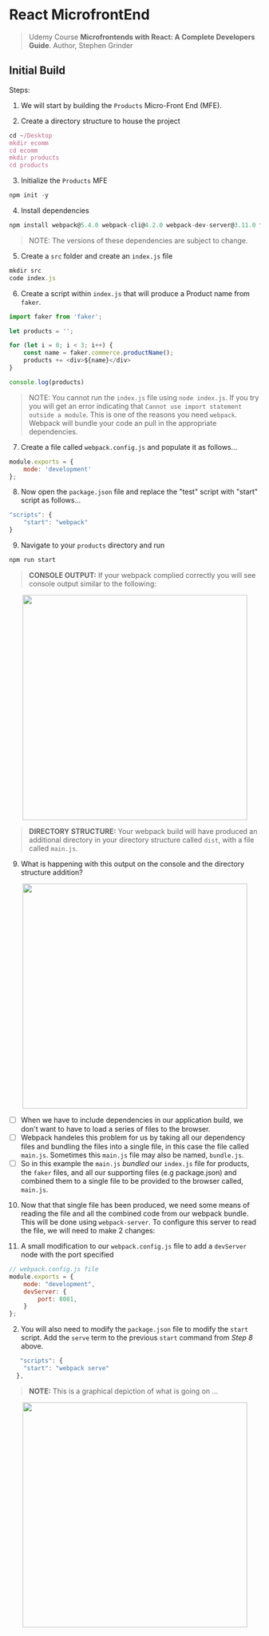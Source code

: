 # React MicrofrontEnd 
> Udemy Course __Microfrontends with React: A Complete Developers Guide__. Author, Stephen Grinder

## Initial Build 

Steps: 
1. We will start by building the `Products` Micro-Front End (MFE). 

2. Create a directory structure to house the project
```javascript
cd ~/Desktop
mkdir ecomm
cd ecomm
mkdir products 
cd products
```

3. Initialize the `Products` MFE

```javascript 
npm init -y 
```

4. Install dependencies
```javascript
npm install webpack@5.4.0 webpack-cli@4.2.0 webpack-dev-server@3.11.0 faker@5.1.0 html-webpack-plugin@4.5.0 --save
```

> NOTE: The versions of these dependencies are subject to change.


5. Create a `src` folder and create an `index.js` file

```javascript
mkdir src
code index.js
```

6. Create a script within `index.js` that will produce a Product name from `faker`. 

```javascript
import faker from 'faker';

let products = '';

for (let i = 0; i < 3; i++) {
    const name = faker.commerce.productName();
    products += <div>${name}</div>
}

console.log(products)
```

> NOTE: You cannot run the `index.js` file using `node index.js`. If you try you will get an error indicating that `Cannot use import statement outside a module`. This is one of the reasons you need `webpack`. Webpack will bundle your code an pull in the appropriate dependencies. 

7. Create a file called `webpack.config.js` and populate it as follows...

```javascript
module.exports = {
    mode: 'development'
};
```

8. Now open the `package.json` file and replace the "test" script with "start" script as follows...

```javascript
"scripts": {
    "start": "webpack"
}  
```

9. Navigate to your `products` directory and run 

```javascript
npm run start
```

>__CONSOLE OUTPUT:__ If your webpack complied correctly you will see console output similar to the following: 
<p align="center">
    <img src="https://user-images.githubusercontent.com/8760590/123555680-7247fb00-d744-11eb-9bc1-c60448068ff3.png" width="450">
</p>

>__DIRECTORY STRUCTURE:__ Your webpack build will have produced an additional directory in your directory structure called `dist`, with a file called `main.js`.

9. What is happening with this output on the console and the directory structure addition? 

<p align="center">
    <img src="https://user-images.githubusercontent.com/8760590/123555787-1e89e180-d745-11eb-835d-9480fd1fc2c1.png" width="450">
</p>

- [ ] When we have to include dependencies in our application build, we don't want to have to load a series of files to the browser. 
- [ ] Webpack handeles this problem for us by taking all our dependency files and bundling the files into a single file, in this case the file called `main.js`. Sometimes this `main.js` file may also be named, `bundle.js`. 
- [ ] So in this example the `main.js` _bundled_ our `index.js` file for products, the `faker` files, and all our supporting files (e.g package.json) and combined them to a single file to be provided to the browser called, `main.js`.

10. Now that that single file has been produced, we need some means of reading the file and all the combined code from our webpack bundle. This will be done using `webpack-server`. To configure this server to read the file, we will need to make 2 changes: 

1. A small modification to our `webpack.config.js` file to add a `devServer` node with the port specified

```javascript
// webpack.config.js file
module.exports = {
    mode: "development",
    devServer: {
        port: 8081,
    }
};
```

2. You will also need to modify the `package.json` file to modify the `start` script. Add the `serve` term to the previous `start` command from _Step 8_ above.

```javascript
   "scripts": {
    "start": "webpack serve"
  },
```

> __NOTE:__ This is a graphical depiction of what is going on ... 
<p align="center">
    <img src="https://user-images.githubusercontent.com/8760590/123556087-9278b980-d746-11eb-8f35-7152678c590b.png" width="450">
</p>


